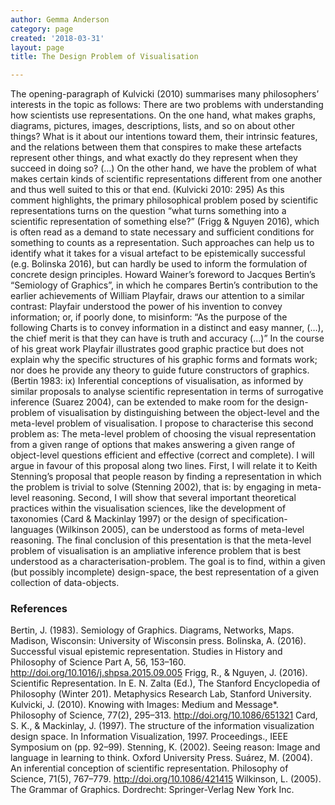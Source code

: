 ```yaml
---
author: Gemma Anderson
category: page
created: '2018-03-31'
layout: page
title: The Design Problem of Visualisation

---
```


The opening-paragraph of Kulvicki (2010) summarises many philosophers’ interests in the topic as follows:
There are two problems with understanding how scientists use representations. On the one hand, what makes graphs, diagrams, pictures, images, descriptions, lists, and so on about other things? What is it about our intentions toward them, their intrinsic features, and the relations between them that conspires to make these artefacts represent other things, and what exactly do they represent when they succeed in doing so? (…)
 On the other hand, we have the problem of what makes certain kinds of scientific representations different from one another and thus well suited to this or that end. (Kulvicki 2010: 295)
As this comment highlights, the primary philosophical problem posed by scientific representations turns on the question “what turns something into a scientific representation of something else?” (Frigg & Nguyen 2016), which is often read as a demand to state necessary and sufficient conditions for something to counts as a representation.
Such approaches can help us to identify what it takes for a visual artefact to be epistemically successful (e.g. Bolinska 2016), but can hardly be used to inform the formulation of concrete design principles.
Howard Wainer’s foreword to Jacques Bertin’s “Semiology of Graphics”, in which he compares Bertin’s contribution to the earlier achievements of William Playfair, draws our attention to a similar contrast:
Playfair understood the power of his invention to convey information; or, if poorly done, to misinform: “As the purpose of the following Charts is to convey information in a distinct and easy manner, (…), the chief merit is that they can have is truth and accuracy (…)”
In the course of his great work Playfair illustrates good graphic practice but does not explain why the specific structures of his graphic forms and formats work; nor does he provide any theory to guide future constructors of graphics. (Bertin 1983: ix)
Inferential conceptions of visualisation, as informed by similar proposals to analyse scientific representation in terms of surrogative inference (Suarez 2004), can be extended to make room for the design-problem of visualisation by distinguishing between the object-level and the meta-level problem of visualisation. I propose to characterise this second problem as:
The meta-level problem of choosing the visual representation from a given range of options that makes answering a given range of object-level questions efficient and effective (correct and complete).
I will argue in favour of this proposal along two lines. First, I will relate it to Keith Stenning’s proposal that people reason by finding a representation in which the problem is trivial to solve (Stenning 2002), that is: by engaging in meta-level reasoning. Second, I will show that several important theoretical practices within the visualisation sciences, like the development of taxonomies (Card & Mackinlay 1997) or the design of specification-languages (Wilkinson 2005), can be understood as forms of meta-level reasoning.
The final conclusion of this presentation is that the meta-level problem of visualisation is an ampliative inference problem that is best understood as a characterisation-problem. The goal is to find, within a given (but possibly incomplete) design-space, the best representation of a given collection of data-objects.

### References
Bertin, J. (1983). Semiology of Graphics. Diagrams, Networks, Maps. Madison, Wisconsin: University of Wisconsin press.
Bolinska, A. (2016). Successful visual epistemic representation. Studies in History and Philosophy of Science Part A, 56, 153–160. http://doi.org/10.1016/j.shpsa.2015.09.005
Frigg, R., & Nguyen, J. (2016). Scientific Representation. In E. N. Zalta (Ed.), The Stanford Encyclopedia of Philosophy (Winter 201). Metaphysics Research Lab, Stanford University.
Kulvicki, J. (2010). Knowing with Images: Medium and Message*. Philosophy of Science, 77(2), 295–313. http://doi.org/10.1086/651321
Card, S. K., & Mackinlay, J. (1997). The structure of the information visualization design space. In Information Visualization, 1997. Proceedings., IEEE Symposium on (pp. 92–99).
Stenning, K. (2002). Seeing reason: Image and language in learning to think. Oxford University Press.
Suárez, M. (2004). An inferential conception of scientific representation. Philosophy of Science, 71(5), 767–779. http://doi.org/10.1086/421415
Wilkinson, L. (2005). The Grammar of Graphics. Dordrecht: Springer-Verlag New York Inc.

